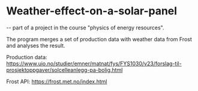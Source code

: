 # Weather-effect-on-a-solar-panel
-- part of a project in the course "physics of energy resources".

The program merges a set of production data with weather data from Frost and analyses the result.

Production data: https://www.uio.no/studier/emner/matnat/fys/FYS1030/v23/forslag-til-prosjektoppgaver/solcelleanlegg-pa-bolig.html

Frost API: https://frost.met.no/index.html
